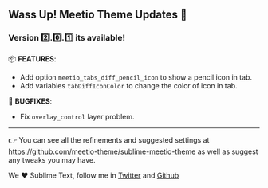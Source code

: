 ## Wass Up! Meetio Theme Updates 🎁

### Version 2️⃣.0️⃣.1️⃣ its available!

📦 **FEATURES**:

* Add option `meetio_tabs_diff_pencil_icon`  to show a pencil icon in tab.
* Add variables `tabDiffIconColor`  to change the color of icon in tab.

🐛 **BUGFIXES**:

* Fix `overlay_control` layer problem.

---

👉 You can see all the refinements and suggested settings at https://github.com/meetio-theme/sublime-meetio-theme
as well as suggest any tweaks you may have.

We ♥️ Sublime Text, follow me in [Twitter](https://twitter.com/mauroreisviera) and
[Github](https://github.com/mauroreisvieira/)
